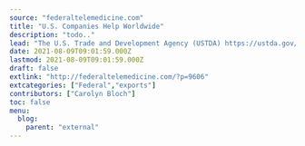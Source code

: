 ```yaml
---
source: "federaltelemedicine.com"
title: "U.S. Companies Help Worldwide"
description: "todo.."
lead: "The U.S. Trade and Development Agency (USTDA) https://ustda.gov/sectors/health, and the USA Healthcare Alliance (USAHA) https://us-aha.com, are expanding export opportunities for U.S healthcare companies to support healthcare infrastructure such as systems and resources in emerging markets. USTDA and USAHA are going to work with U.S industry and help partner countries to better protect against future pandemics, ..."
date: 2021-08-09T09:01:59.000Z
lastmod: 2021-08-09T09:01:59.000Z
draft: false
extlink: "http://federaltelemedicine.com/?p=9606"
extcategories: ["Federal","exports"]
contributors: ["Carolyn Bloch"]
toc: false
menu:
  blog:
    parent: "external"
---
```

